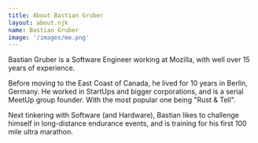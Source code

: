 ```yaml
---
title: About Bastian Gruber
layout: about.njk
name: Bastian Gruber
image: '/images/me.png'
---
```


Bastian Gruber is a Software Engineer working at Mozilla, with well over 15 years of experience. 

Before moving to the East Coast of Canada, he lived for 10 years in Berlin, Germany. He worked in StartUps and bigger corporations, and is a serial MeetUp group founder. With the most popular one being "Rust & Tell". 

Next tinkering with Software (and Hardware), Bastian likes to challenge himself in long-distance endurance events, and is training for his first 100 mile ultra marathon.
